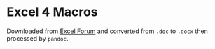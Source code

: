 # Excel 4 Macros

Downloaded from  [Excel Forum](https://www.excelforum.com/tips-and-tutorials/1170158-xl4-macro-functions.html)
and converted from `.doc` to `.docx` then processed by `pandoc`.
